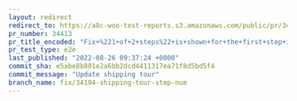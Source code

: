 ```yaml
---
layout: redirect
redirect_to: https://a8c-woo-test-reports.s3.amazonaws.com/public/pr/34413/e2e/index.html
pr_number: 34413
pr_title_encoded: "Fix+%221+of+2+steps%22+is+shown+for+the+first+step+in+a+3+step+tour"
pr_test_type: e2e
last_published: "2022-08-26 09:37:24 +0000"
commit_sha: e5abe8b801e2a6bb2dcd4411317ea71f8d5bd5f4
commit_message: "Update shipping tour"
branch_name: fix/34194-shipping-tour-step-num
---
```

